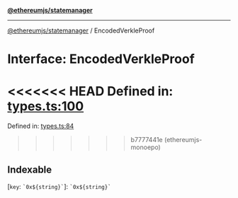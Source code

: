 [**@ethereumjs/statemanager**](../README.md)

***

[@ethereumjs/statemanager](../README.md) / EncodedVerkleProof

# Interface: EncodedVerkleProof

<<<<<<< HEAD
Defined in: [types.ts:100](https://github.com/ethereumjs/ethereumjs-monorepo/blob/master/packages/statemanager/src/types.ts#L100)
=======
Defined in: [types.ts:84](https://github.com/Dargon789/ethereumjs-monorepo/blob/master/packages/statemanager/src/types.ts#L84)
>>>>>>> b7777441e (ethereumjs-monoepo)

## Indexable

\[`key`: `` `0x${string}` ``\]: `` `0x${string}` ``

